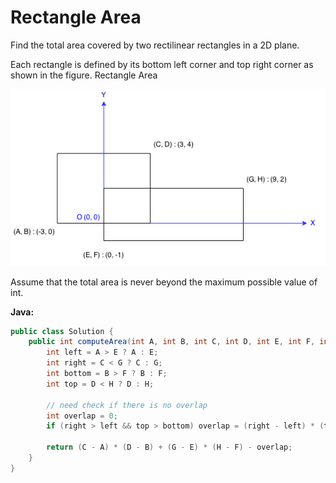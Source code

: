 # Rectangle Area

Find the total area covered by two rectilinear rectangles in a 2D plane.

Each rectangle is defined by its bottom left corner and top right corner as shown in the figure.
Rectangle Area

![](RectangleArea.png)

Assume that the total area is never beyond the maximum possible value of int.


**Java:**
```java
public class Solution {
    public int computeArea(int A, int B, int C, int D, int E, int F, int G, int H) {
        int left = A > E ? A : E;
        int right = C < G ? C : G;
        int bottom = B > F ? B : F;
        int top = D < H ? D : H;

        // need check if there is no overlap
        int overlap = 0;
        if (right > left && top > bottom) overlap = (right - left) * (top - bottom);

        return (C - A) * (D - B) + (G - E) * (H - F) - overlap;
    }
}
```
